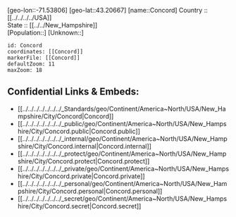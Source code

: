 ﻿---
location: [43.20667,-71.53806] 
mapzoom: [7,12] 
mapmarker: city 
type: City
tags:
- geo/City


SpocWebEntityId: 36097
isDeleted: false
confidential: public

---
[geo-lon::-71.53806] 
[geo-lat::43.20667] 
[name::Concord] 
Country :: [[../../../../USA]]  
State :: [[../../New_Hampshire]]  
[Population::] 
[Unknown::] 


```leaflet
id: Concord
coordinates: [[Concord]] 
markerFile: [[Concord]] 
defaultZoom: 11 
maxZoom: 18
```


## Confidential Links & Embeds: 
- [[../../../../../../../_Standards/geo/Continent/America~North/USA/New_Hampshire/City/Concord|Concord]] 
- [[../../../../../../../_public/geo/Continent/America~North/USA/New_Hampshire/City/Concord.public|Concord.public]] 
- [[../../../../../../../_internal/geo/Continent/America~North/USA/New_Hampshire/City/Concord.internal|Concord.internal]] 
- [[../../../../../../../_protect/geo/Continent/America~North/USA/New_Hampshire/City/Concord.protect|Concord.protect]] 
- [[../../../../../../../_private/geo/Continent/America~North/USA/New_Hampshire/City/Concord.private|Concord.private]] 
- [[../../../../../../../_personal/geo/Continent/America~North/USA/New_Hampshire/City/Concord.personal|Concord.personal]] 
- [[../../../../../../../_secret/geo/Continent/America~North/USA/New_Hampshire/City/Concord.secret|Concord.secret]] 
